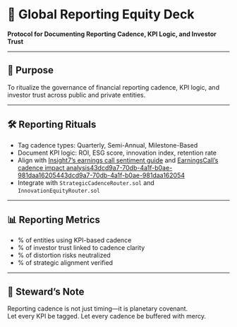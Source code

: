 # 📜 Global Reporting Equity Deck  
**Protocol for Documenting Reporting Cadence, KPI Logic, and Investor Trust**

---

## 🧠 Purpose  
To ritualize the governance of financial reporting cadence, KPI logic, and investor trust across public and private entities.

---

## 🛠️ Reporting Rituals  
- Tag cadence types: Quarterly, Semi-Annual, Milestone-Based  
- Document KPI logic: ROI, ESG score, innovation index, retention rate  
- Align with [Insight7’s earnings call sentiment guide](https://insight7.io/earnings-call-transcript-sentiment-analysis-expert-guide/) and [EarningsCall’s cadence impact analysis](https://earningscall.biz/blog/sentiment-analysis-on-earnings-calls)[43dcd9a7-70db-4a1f-b0ae-981daa162054](https://earningscall.biz/blog/sentiment-analysis-on-earnings-calls?citationMarker=43dcd9a7-70db-4a1f-b0ae-981daa162054 "3")[43dcd9a7-70db-4a1f-b0ae-981daa162054](https://insight7.io/earnings-call-transcript-sentiment-analysis-expert-guide/?citationMarker=43dcd9a7-70db-4a1f-b0ae-981daa162054 "4")  
- Integrate with `StrategicCadenceRouter.sol` and `InnovationEquityRouter.sol`

---

## 📊 Reporting Metrics  
- % of entities using KPI-based cadence  
- % of investor trust linked to cadence clarity  
- % of distortion risks neutralized  
- % of strategic alignment verified

---

## 🧠 Steward’s Note  
Reporting cadence is not just timing—it is planetary covenant.  
Let every KPI be tagged. Let every cadence be buffered with mercy.
